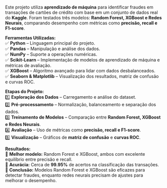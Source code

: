 Este projeto utiliza **aprendizado de máquina** para identificar fraudes em transações de cartões de crédito com base em um conjunto de dados real do **Kaggle**. Foram testados três modelos: **Random Forest, XGBoost e Redes Neurais**, comparando desempenho com métricas como **precisão, recall e F1-score**.

**Ferramentas Utilizadas:**  
✅ **Python** – Linguagem principal do projeto.  
✅ **Pandas** – Manipulação e análise dos dados.  
✅ **NumPy** – Suporte a operações numéricas.  
✅ **Scikit-Learn** – Implementação de modelos de aprendizado de máquina e métricas de avaliação.  
✅ **XGBoost** – Algoritmo avançado para lidar com dados desbalanceados.  
✅ **Seaborn & Matplotlib** – Visualização dos resultados, matriz de confusão e curvas ROC.  

**Etapas do Projeto:**  
1️⃣ **Exploração dos Dados** – Carregamento e análise do dataset.  
2️⃣ **Pré-processamento** – Normalização, balanceamento e separação dos dados.  
3️⃣ **Treinamento de Modelos** – Comparação entre **Random Forest, XGBoost e Redes Neurais**.  
4️⃣ **Avaliação** – Uso de métricas como **precisão, recall e F1-score**.  
5️⃣ **Visualização** – Gráficos de **matriz de confusão** e **curvas ROC**.  

**Resultados:**  
🔹 **Melhor modelo:** Random Forest e XGBoost, ambos com excelente equilíbrio entre precisão e recall.  
🔹 **Acurácia:** Cerca de **99.95%** de acertos na classificação das transações.  
🔹 **Conclusão:** Modelos Random Forest e XGBoost são eficazes para detectar fraudes, enquanto redes neurais precisam de ajustes para melhorar o desempenho.
